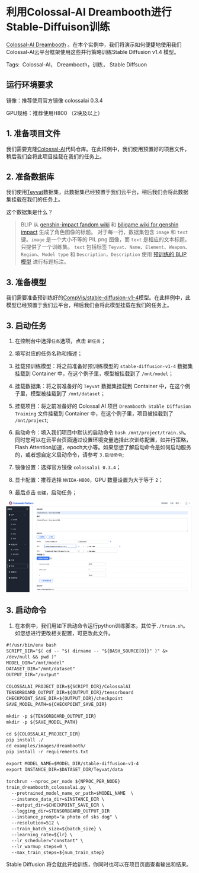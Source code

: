 # 利用Colossal-AI Dreambooth进行Stable-Diffuison训练

[Colossal-AI Dreambooth](https://github.com/hpcaitech/ColossalAI/tree/main/examples/images/dreambooth) 。在本个实例中，我们将演示如何便捷地使用我们Colossal-AI云平台框架使用这些并行策略训练Stable Diffusion v1.4 模型。

Tags:  Colossal-AI， Dreambooth，训练， Stable Diffsuon

## 运行环境要求

镜像：推荐使用官方镜像 colossalai 0.3.4

GPU规格：推荐使用H800 （2块及以上）

## 1. 准备项目文件

我们需要克隆[Colossal-AI](https://github.com/hpcaitech/ColossalAI)代码仓库。在此样例中，我们使用预置好的项目文件，稍后我们会将此项目挂载在我们的任务上。

## 2. 准备数据库

我们使用[Teyvat](https://huggingface.co/datasets/Fazzie/Teyvat)数据集，此数据集已经预置于我们云平台，稍后我们会将此数据集挂载在我们的任务上。

这个数据集是什么？

> BLIP 从 [genshin-impact fandom wiki](https://genshin-impact.fandom.com/wiki/Character#Playable_Characters) 和 [biligame wiki for genshin impact](https://wiki.biligame.com/ys/%E8%A7%92%E8%89%B2) 生成了角色图像的标题。
> 对于每一行，数据集包含 `image` 和 `text` 键。`image` 是一个大小不等的 PIL png 图像，而 `text` 是相应的文本标题。只提供了一个训练集。
> `text` 包括标签 `Teyvat`、`Name`、`Element`、`Weapon`、`Region`、`Model type` 和 `Description`，`Description` 使用 [预训练的 BLIP 模型](https://github.com/salesforce/BLIP) 进行标题标注。

## 3. 准备模型

我们需要准备预训练好的[CompVis/stable-diffusion-v1-4](https://huggingface.co/CompVis/stable-diffusion-v1-4)模型。在此样例中，此模型已经预置于我们云平台，稍后我们会将此模型挂载在我们的任务上。


## 3. 启动任务

1. 在控制台中选择`任务`选项，点击 `新任务`；

2. 填写对应的任务名称和描述；

3. 挂载预训练模型：将之前准备好预训练模型的 `stable-diffusion-v1-4` 数据集挂载到 Container 中，在这个例子里，模型被挂载到了 `/mnt/model`；

4. 挂载数据集：将之前准备好的 `Teyvat` 数据集挂载到 Container 中，在这个例子里，模型被挂载到了 `/mnt/dataset`；

5. 挂载项目：将之前准备好的 Colossal AI 项目 `Dreambooth Stable Diffusion Training` 文件挂载到 Container 中，在这个例子里，项目被挂载到了 `/mnt/project`;

6. 启动命令：填入我们项目中默认的启动命令 `bash /mnt/project/train.sh`。同时您可以在云平台页面通过设置环境变量选择此次训练配置，如并行策略，Flash Attention加速，epoch大小等。如果您想了解启动命令是如何启动服务的，或者想自定义启动命令，请参考 `3.启动命令`;

7. 镜像设置：选择官方镜像 `colossalai 0.3.4`；

8. 显卡配置：推荐选择 `NVIDA-H800`，GPU 数量设置为大于等于 `2`；

9. 最后点击 `创建`，启动任务；

![task_create](./images/task_create.jpg)


## 3. 启动命令

1. 在本例中，我们用如下启动命令运行python训练脚本，其位于`./train.sh`。如您想进行更改相关配置，可更改此文件。
```
#!/usr/bin/env bash
SCRIPT_DIR="$( cd -- "$( dirname -- "${BASH_SOURCE[0]}" )" &> /dev/null && pwd )"
MODEL_DIR="/mnt/model"
DATASET_DIR="/mnt/dataset"
OUTPUT_DIR="/output"

COLOSSALAI_PROJECT_DIR=${SCRIPT_DIR}/ColossalAI
TENSORBOARD_OUTPUT_DIR=${OUTPUT_DIR}/tensorboard
CHECKPOINT_SAVE_DIR=${OUTPUT_DIR}/checkpoint
SAVE_MODEL_PATH=${CHECKPOINT_SAVE_DIR}

mkdir -p ${TENSORBOARD_OUTPUT_DIR}
mkdir -p ${SAVE_MODEL_PATH}

cd ${COLOSSALAI_PROJECT_DIR}
pip install ./
cd examples/images/dreambooth/
pip install -r requirements.txt

export MODEL_NAME=$MODEL_DIR/stable-diffusion-v1-4
export INSTANCE_DIR=$DATASET_DIR/Teyvat/data

torchrun --nproc_per_node ${NPROC_PER_NODE}  train_dreambooth_colossalai.py \
  --pretrained_model_name_or_path=$MODEL_NAME  \
  --instance_data_dir=$INSTANCE_DIR \
  --output_dir=$CHECKPOINT_SAVE_DIR \
  --logging_dir=$TENSORBOARD_OUTPUT_DIR
  --instance_prompt="a photo of sks dog" \
  --resolution=512 \
  --train_batch_size=${batch_size} \
  --learning_rate=${lr} \
  --lr_scheduler="constant" \
  --lr_warmup_steps=0 \
  --max_train_steps=${num_train_step}
```

Stable Diffusion 将会就此开始训练，你同时也可以在项目页面查看输出和结果。
